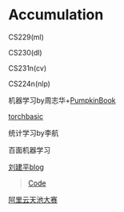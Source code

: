 # Accumulation

CS229(ml) 

CS230(dl)

CS231n(cv) 

CS224n(nlp)

机器学习by周志华+[PumpkinBook](https://datawhalechina.github.io/pumpkin-book/#/)

[torchbasic](https://github.com/yunjey/pytorch-tutorial)

统计学习by李航

百面机器学习

[刘建平blog](https://www.cnblogs.com/pinard/category/894692.html?page=4)
> [Code](https://github.com/ljpzzz/machinelearning)

[阿里云天池大赛](https://tianchi.aliyun.com/specials/promotion/bookcode)


